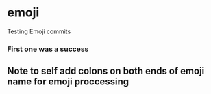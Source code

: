 # emoji

Testing Emoji commits

### First one was a success

## Note to self add colons on both ends of emoji name for emoji proccessing

